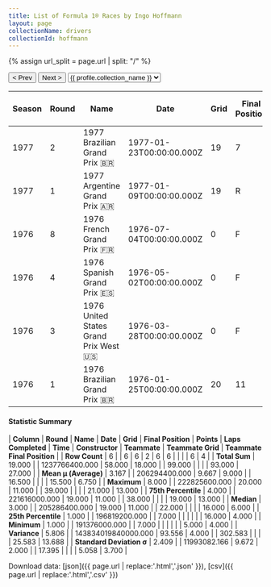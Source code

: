 ```yaml
---
title: List of Formula 1® Races by Ingo Hoffmann
layout: page
collectionName: drivers
collectionId: hoffmann
---
```


{% assign url_split = page.url | split: "/" %}
<div id="collection-navigation">
<button onclick="selector.options[selector.selectedIndex-1].value && (window.location = selector.options[selector.selectedIndex-1].value);">&lt; Prev</button>
<button onclick="selector.options[selector.selectedIndex+1].value && (window.location = selector.options[selector.selectedIndex+1].value);">Next &gt;</button>
<select id="selector" onchange="this.options[this.selectedIndex].value && (window.location = this.options[this.selectedIndex].value);">
  {% for collectionId in site.data[page.collectionName].refs %}
    {% if collectionId == page.collectionId %}
      {% assign selected = "selected" %}
    {% else %}
      {% assign selected = "" %}
    {% endif %}
    {% assign profile = site.data[page.collectionName][collectionId].profile %}
    <option value="/f1/{{ page.collectionName }}/{{ collectionId }}/{{ url_split[4] }}" {{ selected }}>{{ profile.collection_name }}</option>
  {% endfor %}
</select>
</div>

| Season | Round | Name | Date | Grid | Final Position | Points | Laps Completed | Time | Constructor | Teammate | Teammate Grid | Teammate Final Position |
|--|--|--|--|--|--|--|--|--|--|--|--|--|
| 1977 | 2 | 1977 Brazilian Grand Prix 🇧🇷 | 1977-01-23T00:00:00.000Z | 19 | 7 | 0.0 | 38 |   | Fittipaldi 🇧🇷 | [Emerson Fittipaldi 🇧🇷](/f1/drivers/emerson_fittipaldi) | 16 | 4 |
| 1977 | 1 | 1977 Argentine Grand Prix 🇦🇷 | 1977-01-09T00:00:00.000Z | 19 | R | 0.0 | 22 |   | Fittipaldi 🇧🇷 | [Emerson Fittipaldi 🇧🇷](/f1/drivers/emerson_fittipaldi) | 16 | 4 |
| 1976 | 8 | 1976 French Grand Prix 🇫🇷 | 1976-07-04T00:00:00.000Z | 0 | F | 0.0 | 0 |   | Fittipaldi 🇧🇷 | [Emerson Fittipaldi 🇧🇷](/f1/drivers/emerson_fittipaldi) | 21 | R |
| 1976 | 4 | 1976 Spanish Grand Prix 🇪🇸 | 1976-05-02T00:00:00.000Z | 0 | F | 0.0 | 0 |   | Fittipaldi 🇧🇷 | [Emerson Fittipaldi 🇧🇷](/f1/drivers/emerson_fittipaldi) | 19 | R |
| 1976 | 3 | 1976 United States Grand Prix West 🇺🇸 | 1976-03-28T00:00:00.000Z | 0 | F | 0.0 | 0 |   | Fittipaldi 🇧🇷 | [Emerson Fittipaldi 🇧🇷](/f1/drivers/emerson_fittipaldi) | 16 | 6 |
| 1976 | 1 | 1976 Brazilian Grand Prix 🇧🇷 | 1976-01-25T00:00:00.000Z | 20 | 11 | 0.0 | 39 |   | Fittipaldi 🇧🇷 | [Emerson Fittipaldi 🇧🇷](/f1/drivers/emerson_fittipaldi) | 5 | 13 |

#### Statistic Summary

| **Column** | **Round** | **Name** | **Date** | **Grid** | **Final Position** | **Points** | **Laps Completed** | **Time** | **Constructor** | **Teammate** | **Teammate Grid** | **Teammate Final Position** |
| **Row Count** | 6 |  | 6 | 6 | 2 | 6 | 6 |  |  |  | 6 | 4 |
| **Total Sum** | 19.000 |  | 1237766400.000 | 58.000 | 18.000 |  | 99.000 |  |  |  | 93.000 | 27.000 |
| **Mean μ (Average)** | 3.167 |  | 206294400.000 | 9.667 | 9.000 |  | 16.500 |  |  |  | 15.500 | 6.750 |
| **Maximum** | 8.000 |  | 222825600.000 | 20.000 | 11.000 |  | 39.000 |  |  |  | 21.000 | 13.000 |
| **75th Percentile** | 4.000 |  | 221616000.000 | 19.000 | 11.000 |  | 38.000 |  |  |  | 19.000 | 13.000 |
| **Median** | 3.000 |  | 205286400.000 | 19.000 | 11.000 |  | 22.000 |  |  |  | 16.000 | 6.000 |
| **25th Percentile** | 1.000 |  | 196819200.000 |  | 7.000 |  |  |  |  |  | 16.000 | 4.000 |
| **Minimum** | 1.000 |  | 191376000.000 |  | 7.000 |  |  |  |  |  | 5.000 | 4.000 |
| **Variance** | 5.806 |  | 143834019840000.000 | 93.556 | 4.000 |  | 302.583 |  |  |  | 25.583 | 13.688 |
| **Standard Deviation σ** | 2.409 |  | 11993082.166 | 9.672 | 2.000 |  | 17.395 |  |  |  | 5.058 | 3.700 |

Download data: [json]({{ page.url | replace:'.html','.json' }}), [csv]({{ page.url | replace:'.html','.csv' }})
